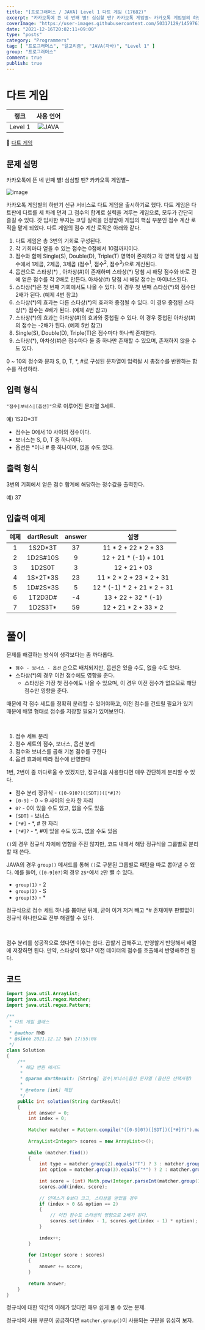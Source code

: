 ```yaml
---
title: "[프로그래머스 / JAVA] Level 1 다트 게임 (17682)"
excerpt: "카카오톡에 뜬 네 번째 별! 심심할 땐? 카카오톡 게임별~ 카카오톡 게임별의 하반기 신규 서비스로 다트 게임을 출시하기로 했다. 다트 게임은 다트판에 다트를 세 차례 던져 그 점수의 합계로 실력을 겨루는 게임으로, 모두가 간단히 즐길 수 있다. 갓 입사한 무지는 코딩 실력을 인정받아 게임의 핵심 부분인 점수 계산 로직을 맡게 되었다. 다트 게임의 점수 계산 로직은 아래와 같다."
coverImage: "https://user-images.githubusercontent.com/50317129/145976356-6b5d1430-31c0-4c34-829e-6be8f747ab19.png"
date: "2021-12-16T20:02:11+09:00"
type: "posts"
category: "Programmers"
tag: [ "프로그래머스", "알고리즘", "JAVA(자바)", "Level 1" ]
group: "프로그래머스"
comment: true
publish: true
---
```


# 다트 게임

|  랭크   |                                                      사용 언어                                                      |
| :-----: | :-----------------------------------------------------------------------------------------------------------------: |
| Level 1 | ![JAVA](https://shields.io/badge/java-JDK%2011-lightgray?logo=java&style=plastic&logoColor=white&labelColor=orange) |

🔗 [다트 게임](https://programmers.co.kr/learn/courses/30/lessons/17682)





## 문제 설명

카카오톡에 뜬 네 번째 별! 심심할 땐? 카카오톡 게임별~

![image](http://t1.kakaocdn.net/welcome2018/gamestar.png)

카카오톡 게임별의 하반기 신규 서비스로 다트 게임을 출시하기로 했다. 다트 게임은 다트판에 다트를 세 차례 던져 그 점수의 합계로 실력을 겨루는 게임으로, 모두가 간단히 즐길 수 있다.
갓 입사한 무지는 코딩 실력을 인정받아 게임의 핵심 부분인 점수 계산 로직을 맡게 되었다. 다트 게임의 점수 계산 로직은 아래와 같다.

1. 다트 게임은 총 3번의 기회로 구성된다.
2. 각 기회마다 얻을 수 있는 점수는 0점에서 10점까지이다.
3. 점수와 함께 Single(S), Double(D), Triple(T) 영역이 존재하고 각 영역 당첨 시 점수에서 1제곱, 2제곱, 3제곱 (점수$^1$, 점수$^2$, 점수$^3$)으로 계산된다.
4. 옵션으로 스타상(\*) , 아차상(#)이 존재하며 스타상(\*) 당첨 시 해당 점수와 바로 전에 얻은 점수를 각 2배로 만든다. 아차상(#) 당첨 시 해당 점수는 마이너스된다.
5. 스타상(\*)은 첫 번째 기회에서도 나올 수 있다. 이 경우 첫 번째 스타상(\*)의 점수만 2배가 된다. (예제 4번 참고)
6. 스타상(\*)의 효과는 다른 스타상(\*)의 효과와 중첩될 수 있다. 이 경우 중첩된 스타상(\*) 점수는 4배가 된다. (예제 4번 참고)
7. 스타상(\*)의 효과는 아차상(#)의 효과와 중첩될 수 있다. 이 경우 중첩된 아차상(#)의 점수는 -2배가 된다. (예제 5번 참고)
8. Single(S), Double(D), Triple(T)은 점수마다 하나씩 존재한다.
9. 스타상(\*), 아차상(#)은 점수마다 둘 중 하나만 존재할 수 있으며, 존재하지 않을 수도 있다.

0 ~ 10의 정수와 문자 S, D, T, *, #로 구성된 문자열이 입력될 시 총점수를 반환하는 함수를 작성하라.





## 입력 형식

`"점수|보너스|[옵션]"`으로 이루어진 문자열 3세트.

예) 1S2D\*3T

* 점수는 0에서 10 사이의 정수이다.
* 보너스는 S, D, T 중 하나이다.
* 옵선은 \*이나 # 중 하나이며, 없을 수도 있다.





## 출력 형식

3번의 기회에서 얻은 점수 합계에 해당하는 정수값을 출력한다.

예) 37





## 입출력 예제

| 예제  | dartResult | answer |            설명             |
| :---: | :--------: | :----: | :-------------------------: |
|   1   |  1S2D\*3T  |   37   |    11 * 2 + 22 * 2 + 33     |
|   2   |  1D2S#10S  |   9    |    12 + 21 * (-1) + 101     |
|   3   |   1D2S0T   |   3    |        12 + 21 + 03         |
|   4   | 1S\*2T\*3S |   23   |  11 * 2 * 2 + 23 * 2 + 31   |
|   5   | 1D#2S\*3S  |   5    | 12 * (-1) * 2 + 21 * 2 + 31 |
|   6   |  1T2D3D#   |   -4   |     13 + 22 + 32 * (-1)     |
|   7   |  1D2S3T\*  |   59   |    12 + 21 * 2 + 33 * 2     |










# 풀이

문제를 해결하는 방식이 생각보다는 좀 까다롭다.

* `점수 - 보너스 - 옵션` 순으로 배치되지만, 옵션은 있을 수도, 없을 수도 있다.
* 스타상(\*)의 경우 이전 점수에도 영향을 준다.
  * 스타상은 가장 첫 점수에도 나올 수 있으며, 이 경우 이전 점수가 없으므로 해당 점수만 영향을 준다.

때문에 각 점수 세트를 정확히 분리할 수 있어야하고, 이전 점수를 건드릴 필요가 있기 때문에 배열 형태로 점수를 저장할 필요가 있어보인다.

<br />

1. 점수 세트 분리
2. 점수 세트의 점수, 보너스, 옵션 분리
3. 점수와 보너스를 곱해 기본 점수를 구한다
4. 옵션 효과에 따라 점수에 반영한다

1번, 2번이 좀 까다로울 수 있겠지만, 정규식을 사용한다면 매우 간단하게 분리할 수 있다.

* 점수 분리 정규식 - `([0-9]0?)([SDT])([*#]?)`
* `[0-9]` - 0 ~ 9 사이의 숫자 한 자리
* `0?` - 0이 있을 수도 있고, 없을 수도 있음
* `[SDT]` - 보너스
* `[*#]` - *, # 한 자리
* `[*#]?` - *, #이 있을 수도 있고, 없을 수도 있음

`()`의 경우 정규식 자체에 영향을 주진 않지만, 코드 내에서 해당 정규식을 그룹별로 분리할 때 쓴다.

JAVA의 경우 `group()` 메서드를 통해 `()`로 구분된 그룹별로 패턴을 따로 뽑아낼 수 있다. 예를 들어, `([0-9]0?)`의 경우 `2S*`에서 `2`만 뺄 수 있다.

* `group(1)` - 2
* `group(2)` - S
* `group(3)` - *

정규식으로 점수 세트 하나를 뽑아낸 뒤에, 굳이 이거 저거 빼고 *# 존재여부 판별없이 정규식 하나만으로 전부 해결할 수 있다.

<br />

점수 분리를 성공적으로 했다면 이후는 쉽다. 곱할거 곱해주고, 반영할거 반영해서 배열에 저장하면 된다. 만약, 스타상이 떴다? 이전 데이터의 점수를 호출해서 반영해주면 된다.





## 코드

``` java
import java.util.ArrayList;
import java.util.regex.Matcher;
import java.util.regex.Pattern;

/**
 * 다트 게임 클래스
 *
 * @author RWB
 * @since 2021.12.12 Sun 17:55:08
 */
class Solution
{
	/**
	 * 해답 반환 메서드
	 *
	 * @param dartResult: [String] 점수|보너스|옵션 문자열 (옵션은 선택사항)
	 *
	 * @return [int] 해답
	 */
	public int solution(String dartResult)
	{
		int answer = 0;
		int index = 0;
		
		Matcher matcher = Pattern.compile("([0-9]0?)([SDT])([*#]?)").matcher(dartResult);
		
		ArrayList<Integer> scores = new ArrayList<>();
		
		while (matcher.find())
		{
			int type = matcher.group(2).equals("T") ? 3 : matcher.group(2).equals("D") ? 2 : 1;
			int option = matcher.group(3).equals("*") ? 2 : matcher.group(3).equals("#") ? -1 : 1;
			
			int score = (int) Math.pow(Integer.parseInt(matcher.group(1)), type) * option;
			scores.add(index, score);
			
			// 인덱스가 0보다 크고, 스타상을 받았을 경우
			if (index > 0 && option == 2)
			{
				// 이전 점수도 스타상의 영향으로 2배가 된다.
				scores.set(index - 1, scores.get(index - 1) * option);
			}
			
			index++;
		}
		
		for (Integer score : scores)
		{
			answer += score;
		}
		
		return answer;
	}
}
```

정규식에 대한 약간의 이해가 있다면 매우 쉽게 풀 수 있는 문제.

정규식의 사용 부분이 궁금하다면 `matcher.group()`이 사용되는 구문을 유심히 보자.
